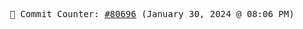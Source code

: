 <p align="center">
    <samp>
        📮 Commit Counter: <a href="https://github.com/Javascript-void0/Javascript-void0/commits/main">#80696</a> (January 30, 2024 @ 08:06 PM)
    </samp>
</p>